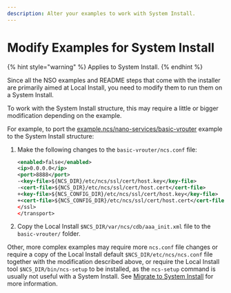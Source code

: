 ```yaml
---
description: Alter your examples to work with System Install.
---
```


# Modify Examples for System Install

{% hint style="warning" %}
Applies to System Install.
{% endhint %}

Since all the NSO examples and README steps that come with the installer are primarily aimed at Local Install, you need to modify them to run them on a System Install.

To work with the System Install structure, this may require a little or bigger modification depending on the example.

For example, to port the [example.ncs/nano-services/basic-vrouter](https://github.com/NSO-developer/nso-examples/tree/6.4/nano-services/basic-vrouter) example to the System Install structure:

1.  Make the following changes to the `basic-vrouter/ncs.conf` file:

    ```xml
    <enabled>false</enabled>
    <ip>0.0.0.0</ip>
    <port>8888</port>
    -<key-file>${NCS_DIR}/etc/ncs/ssl/cert/host.key</key-file>
    -<cert-file>${NCS_DIR}/etc/ncs/ssl/cert/host.cert</cert-file>
    +<key-file>${NCS_CONFIG_DIR}/etc/ncs/ssl/cert/host.key</key-file>
    +<cert-file>${NCS_CONFIG_DIR}/etc/ncs/ssl/cert/host.cert</cert-file>
    </ssl>
    </transport>
    ```
2. Copy the Local Install `$NCS_DIR/var/ncs/cdb/aaa_init.xml` file to the `basic-vrouter/` folder.

Other, more complex examples may require more `ncs.conf` file changes or require a copy of the Local Install default `$NCS_DIR/etc/ncs/ncs.conf` file together with the modification described above, or require the Local Install tool `$NCS_DIR/bin/ncs-setup` to be installed, as the `ncs-setup` command is usually not useful with a System Install. See [Migrate to System Install](migrate-to-system-install.md) for more information.

